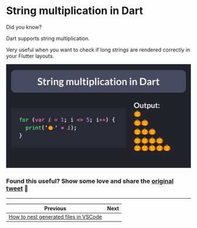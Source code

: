 # String multiplication in Dart

Did you know?

Dart supports string multiplication.

Very useful when you want to check if long strings are rendered correctly in your Flutter layouts.

![](079.png)

### Found this useful? Show some love and share the [original tweet](https://twitter.com/biz84/status/1587071641649020929) 🙏

---

| Previous | Next |
| -------- | ---- |
| [How to nest generated files in VSCode](../0078-file-nesting-vscode/index.md) |  |